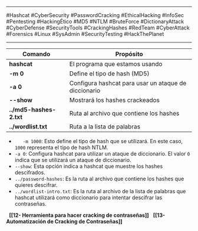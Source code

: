 
---

#Hashcat #CyberSecurity #PasswordCracking #EthicalHacking #InfoSec #Pentesting #HackingÉtico #MD5 #NTLM #BruteForce #DictionaryAttack #CyberDefense #SecurityTools #CrackingHashes #RedTeam #CyberAttack #Forensics #Linux #SysAdmin #SecurityTesting #HackThePlanet

---

| Comando                 | Propósito                                            |
| ----------------------- | ---------------------------------------------------- |
| **hashcat**             | El programa que estamos usando                       |
| **-m 0**                | Define el tipo de hash (MD5)                         |
| **-a 0**                | Configura hashcat para usar un ataque de diccionario |
| **--show**              | Mostrará los hashes crackeados                       |
| **../md5-hashes-2.txt** | Ruta al archivo que contiene los hashes              |
| **../wordlist.txt**     | Ruta a la lista de palabras                          |

- `   -m 1000`: Esto define el tipo de hash que se utilizará. En este caso, `1000` representa el tipo de hash NTLM.
- `-a 0`: Configura hashcat para utilizar un ataque de diccionario. El valor `0` indica que se utilizará un ataque de diccionario.
- `--show`: Esta opción indica a hashcat que muestre los hashes descifrados.
- `../password-hashes`: Es la ruta al archivo que contiene los hashes que quieres descifrar.
- `../wordlist-intro.txt`: Es la ruta al archivo de la lista de palabras que hashcat utilizará como diccionario para intentar descifrar las contraseñas.



  **[[12- Herramienta para hacer cracking de contraseñas]]**
  **[[13- Automatización de Cracking de Contraseñas]]**